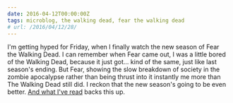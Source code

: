 ```yaml
---
date: 2016-04-12T00:00:00Z
tags: microblog, the walking dead, fear the walking dead
# url: /2016/04/12/28/
---
```


I'm getting hyped for Friday, when I finally watch the new season of Fear the Walking Dead. I can remember when Fear came out, I was a little bored of the Walking Dead, because it just got... kind of the same, just like last season's ending. But Fear, showing the slow breakdown of society in the zombie apocalypse rather than being thrust into it instantly me more than The Walking Dead still did. I reckon that the new season's going to be even better. [And what I've read](http://www.theatlantic.com/entertainment/archive/2016/04/fear-the-walking-dead-season-two-review/477672/) backs this up.
